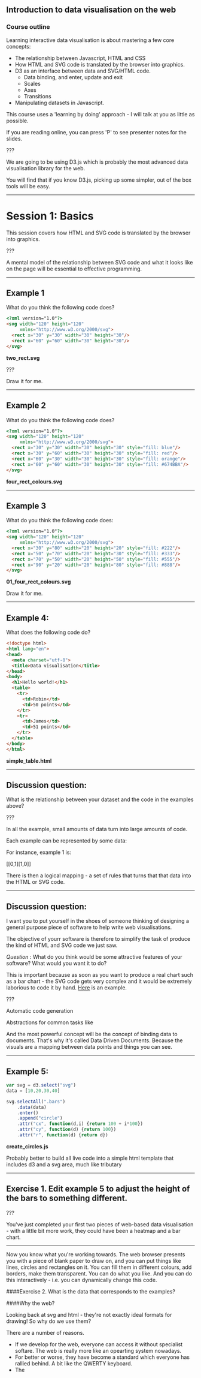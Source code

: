 ## Introduction to data visualisation on the web 


### Course outline

Learning interactive data visualisation is about mastering a few core concepts: 

* The relationship between Javascript, HTML and CSS
* How HTML and SVG code is translated by the browser into graphics.
* D3 as an interface between data and SVG/HTML code.
    * Data binding, and enter, update and exit 
    * Scales
    * Axes
    * Transitions
* Manipulating datasets in Javascript.

This course uses a 'learning by doing' approach - I will talk at you as little as possible.

If you are reading online, you can press 'P' to see presenter notes for the slides.

???

We are going to be using D3.js which is probably the most advanced data visualisation library for the web.

You will find that if you know D3.js, picking up some simpler, out of the box tools will be easy.

---

#  Session 1:  Basics

This session covers how HTML and SVG code is translated by the browser into graphics.

???

A mental model of the relationship between SVG code and what it looks like on the page will be essential to effective programming.

---


## Example 1
What do you think the following code does?

```html
<?xml version="1.0"?>
<svg width="120" height="120"
     xmlns="http://www.w3.org/2000/svg">
  <rect x="30" y="30" width="30" height="30"/>
  <rect x="60" y="60" width="30" height="30"/>
</svg>
```
**two_rect.svg**

???

Draw it for me.

---

## Example 2

What do you think the following code does?

```html 
<?xml version="1.0"?>
<svg width="120" height="120"
     xmlns="http://www.w3.org/2000/svg">
  <rect x="30" y="30" width="30" height="30" style="fill: blue"/>
  <rect x="30" y="60" width="30" height="30" style="fill: red"/>
  <rect x="60" y="30" width="30" height="30" style="fill: orange"/>
  <rect x="60" y="60" width="30" height="30" style="fill: #674BBA"/>
</svg>
```
**four_rect_colours.svg**

---

## Example 3
What do you think the following code does:

```html 
<?xml version="1.0"?>
<svg width="120" height="120"
     xmlns="http://www.w3.org/2000/svg">
  <rect x="30" y="80" width="20" height="20" style="fill: #222"/>
  <rect x="50" y="70" width="20" height="30" style="fill: #333"/>
  <rect x="70" y="50" width="20" height="50" style="fill: #555"/>
  <rect x="90" y="20" width="20" height="80" style="fill: #888"/>
</svg>
```
**01_four_rect_colours.svg**

Draw it for me.

---

## Example 4:

What does the following code do?

```html 
<!doctype html>
<html lang="en">
<head>
  <meta charset="utf-8">
  <title>Data visualisation</title>
</head>
<body>
  <h1>Hello world!</h1>
  <table>
    <tr>
      <td>Robin</td>
      <td>50 points</td> 
    </tr>
    <tr>
      <td>James</td>
      <td>51 points</td> 
    </tr>
  </table>
</body>
</html>
```
**simple_table.html**


---
## Discussion question:

What is the relationship between your dataset and the code in the examples above?

???

In all the example, small amounts of data turn into large amounts of code.

Each example can be represented by some data:

For instance, example 1 is:

[[0,1][1,0]]

There is then a logical mapping - a set of rules that turns that that data into the HTML or SVG code.

---

## Discussion question:

I want you to put yourself in the shoes of someone thinking of designing a general purpose piece of software to help write web visualisations.

The objective of yourr software is therefore to simplify the task of produce the kind of HTML and SVG code we just saw.

*Question* : What do you think would be some attractive features of your software?  What would you want it to do?

This is important because as soon as you want to produce a real chart such as a bar chart - the SVG code gets very complex and it would be extremely laborious to code it by hand.  [Here](../other_resources/simple_bar_chart.svg) is an example.

???

Automatic code generation

Abstractions for common tasks like 

And the most powerful concept will be the concept of binding data to documents.  That's why it's called Data Driven Documents.  Because the visuals are a mapping between data points and things you can see.  

---
## Example 5:
```javascript
var svg = d3.select("svg")
data = [10,20,30,40]

svg.selectAll(".bars")
	.data(data)
	.enter()
	.append("circle")
	.attr("cx", function(d,i) {return 100 + i*100})
	.attr("cy", function(d) {return 100})
	.attr("r", function(d) {return d})

```
**create_circles.js**

Probably better to build all live code into a simple html template that includes d3 and a svg area, much like tributary

---
## Exercise 1.  Edit example 5 to adjust the height of the bars to something different.

???

You've just completed your first two pieces of web-based data visualisation - with a little bit more work, they could have been a heatmap and a bar chart.


---

Now you know what you're working towards.  The web browser presents you with a piece of blank paper to draw on, and you can put things like lines, circles and rectangles on it.  You can fill them in different colours, add borders, make them transparent.  You can do what you like.  And you can do this interactively - i.e. you can dynamically change this code.



####Exercise 2.  What is the data that corresponds to the examples?

####Why the web?

Looking back at svg and html - they're not exactly ideal formats for drawing!  So why do we use them?

There are a number of reasons.  
* If we develop for the web, everyone can access it without specialist softare.  The web is really more like an opearting system nowadays.
* For better or worse, they have become a standard which everyone has rallied behind.  A bit like the QWERTY keyboard.
* The 
